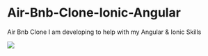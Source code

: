 # Air-Bnb-Clone-Ionic-Angular
Air Bnb Clone I am developing to help with my Angular &amp; Ionic Skills

![](Screenshots/Discover.jpeg)

